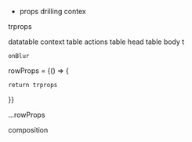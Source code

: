  

 - props drilling
 contex 

 trprops 

 datatable context
    table actions
    table head
    table body
    t


    onBlur


 rowProps = {() => {


    return trprops
 }}



 ...rowProps


 composition